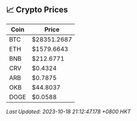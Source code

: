 ## 📈 Crypto Prices

| Coin | Price |
| ---- | ----- |
| BTC | $28351.2687 |
| ETH | $1579.6643 |
| BNB | $212.6771 |
| CRV | $0.4324 |
| ARB | $0.7875 |
| OKB | $44.8037 |
| DOGE | $0.0588 |

_Last Updated: 2023-10-18 21:12:47.178 +0800 HKT_
